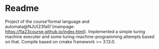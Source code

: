 # Readme

Project of the course'formal language and automata@NJU(23fall)'(mainpage: https://fla23course.github.io/index.html).
Implemented a simple turing machine executer and some turing-machine-programming attempts based on that.
Compile based on cmake framework >= 3.13.0.
